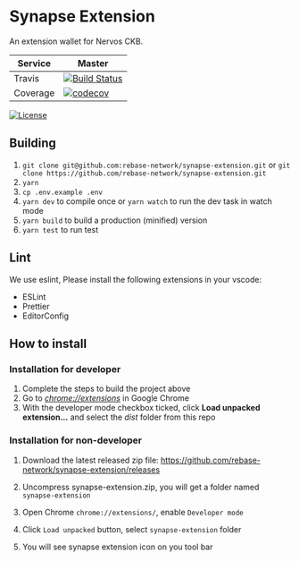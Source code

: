 # Synapse Extension

An extension wallet for Nervos CKB.

| Service  | Master                                                                                                                                                     |
| -------- | ---------------------------------------------------------------------------------------------------------------------------------------------------------- |
| Travis   | [![Build Status](https://travis-ci.com/rebase-network/synapse-extension.svg?branch=master)](https://travis-ci.com/rebase-network/synapse-extension)        |
| Coverage | [![codecov](https://codecov.io/gh/rebase-network/synapse-extension/branch/master/graph/badge.svg)](https://codecov.io/gh/rebase-network/synapse-extension) |

[![License](https://img.shields.io/github/license/rebase-network/synapse-extension)](./LICENSE)

## Building

1. `git clone git@github.com:rebase-network/synapse-extension.git`
   or
   `git clone https://github.com/rebase-network/synapse-extension.git`
2. `yarn`
3. `cp .env.example .env`
4. `yarn dev` to compile once or `yarn watch` to run the dev task in watch mode
5. `yarn build` to build a production (minified) version
6. `yarn test` to run test

## Lint

We use eslint, Please install the following extensions in your vscode:

- ESLint
- Prettier
- EditorConfig

## How to install

### Installation for developer

1. Complete the steps to build the project above
2. Go to [_chrome://extensions_](chrome://extensions) in Google Chrome
3. With the developer mode checkbox ticked, click **Load unpacked extension...** and select the _dist_ folder from this repo

### Installation for non-developer

1. Download the latest released zip file: https://github.com/rebase-network/synapse-extension/releases

2. Uncompress synapse-extension.zip, you will get a folder named `synapse-extension`

3. Open Chrome `chrome://extensions/`, enable `Developer mode`

4. Click `Load unpacked` button, select `synapse-extension` folder

5. You will see synapse extension icon on you tool bar
